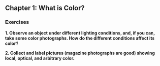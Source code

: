 ## Chapter 1: What is Color?

### Exercises

**1. Observe an object under different lighting conditions,
   and, if you can, take some color photographs.
   How do the different conditions affect its color?**

**2. Collect and label pictures (magazine photographs are good)
   showing local, optical, and arbitrary color.**

